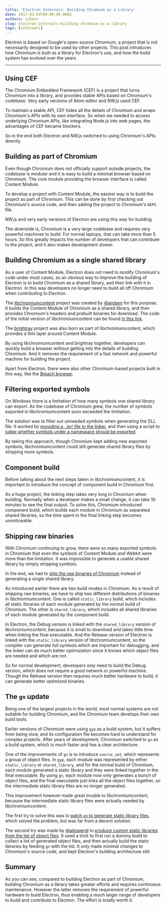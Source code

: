 ```yaml
---
title: 'Electron Internals: Building Chromium as a Library'
date: 2017-03-03T00:00:00.000Z
authors: zcbenz
slug: electron-internals-building-chromium-as-a-library
tags: [internals]
---
```


Electron is based on Google's open-source Chromium, a project that is not
necessarily designed to be used by other projects. This post introduces
how Chromium is built as a library for Electron's use, and how the build
system has evolved over the years.

---

## Using CEF

The Chromium Embedded Framework (CEF) is a project that turns Chromium into
a library, and provides stable APIs based on Chromium's codebase. Very
early versions of Atom editor and NW.js used CEF.

To maintain a stable API, CEF hides all the details of Chromium
and wraps Chromium's APIs with its own interface. So when we needed to
access underlying Chromium APIs, like integrating Node.js into web pages, the
advantages of CEF became blockers.

So in the end both Electron and NW.js switched to using Chromium's APIs
directly.

## Building as part of Chromium

Even though Chromium does not officially support outside projects, the codebase
is modular and it is easy to build a minimal browser based on Chromium. The core
module providing the browser interface is called Content Module.

To develop a project with Content Module, the easiest way is to build the
project as part of Chromium. This can be done by first checking out Chromium's
source code, and then adding the project to Chromium's `DEPS` file.

NW.js and very early versions of Electron are using this way for building.

The downside is, Chromium is a very large codebase and requires very powerful
machines to build. For normal laptops, that can take more than 5 hours.
So this greatly impacts the number of developers that can contribute to the
project, and it also makes development slower.

## Building Chromium as a single shared library

As a user of Content Module, Electron does not need to modify Chromium's code
under most cases, so an obvious way to improve the building of Electron is to
build Chromium as a shared library, and then link with it in Electron. In this
way developers no longer need to build all off Chromium when contributing to
Electron.

The [libchromiumcontent] project was created by
[@aroben](https://github.com/aroben) for this purpose. It builds the Content
Module of Chromium as a shared library, and then provides Chromium's headers
and prebuilt binaries for download. The code of the initial version of
libchromiumcontent can be found [in this link][libcc-classic].

The [brightray] project was also born as part of libchromiumcontent,
which provides a thin layer around Content Module.

By using libchromiumcontent and brightray together, developers can
quickly build a browser without getting into the details of building Chromium.
And it removes the requirement of a fast network and powerful machine for building
the project.

Apart from Electron, there were also other Chromium-based projects built in this
way, like the [Breach browser][breach].

## Filtering exported symbols

On Windows there is a limitation of how many symbols one shared library can
export. As the codebase of Chromium grew, the number of symbols exported in
libchromiumcontent soon exceeded the limitation.

The solution was to filter out unneeded symbols when generating the DLL file.
It worked by [providing a `.def` file to the linker][libcc-def], and then using
a script to [judge whether symbols under a namespace should be exported][libcc-filter].

By taking this approach, though Chromium kept adding new exported symbols,
libchromiumcontent could still generate shared library files by stripping more
symbols.

## Component build

Before talking about the next steps taken in libchromiumcontent, it is important
to introduce the concept of component build in Chromium first.

As a huge project, the linking step takes very long in Chromium when building.
Normally when a developer makes a small change, it can take 10 minutes to see the
final output. To solve this, Chromium introduced component build, which builds
each module in Chromium as separated shared libraries, so the time spent in the
final linking step becomes unnoticeable.

## Shipping raw binaries

With Chromium continuing to grow, there were so many exported symbols in
Chromium that even the symbols of Content Module and Webkit were more than the
limitation. It was impossible to generate a usable shared library by simply
stripping symbols.

In the end, we had to [ship the raw binaries of Chromium][libcc-gyp] instead of
generating a single shared library.

As introduced earlier there are two build modes in Chromium. As a result of
shipping raw binaries, we have to ship two different distributions of binaries
in libchromiumcontent. One is called `static_library` build, which includes
all static libraries of each module generated by the normal build of Chromium.
The other is `shared_library`, which includes all shared libraries of each
module generated by the component build.

In Electron, the Debug version is linked with the `shared_library` version of
libchromiumcontent, because it is small to download and takes little time
when linking the final executable. And the Release version of Electron is
linked with the `static_library` version of libchromiumcontent, so the compiler
can generate full symbols which are important for debugging, and the linker
can do much better optimization since it knows which object files are needed
and which are not.

So for normal development, developers only need to build the Debug version,
which does not require a good network or powerful machine. Though the Release
version then requires much better hardware to build, it can generate better
optimized binaries.

## The `gn` update

Being one of the largest projects in the world, most normal systems are not
suitable for building Chromium, and the Chromium team develops their own build
tools.

Earlier versions of Chromium were using `gyp` as a build system, but it suffers
from being slow, and its configuration file becomes hard to understand for complex
projects. After years of development, Chromium switched to `gn` as a
build system, which is much faster and has a clear architecture.

One of the improvements of `gn` is to introduce `source_set`, which represents
a group of object files. In `gyp`, each module was represented by either
`static_library` or `shared_library`, and for the normal build of Chromium,
each module generated a static library and they were linked together in the
final executable. By using `gn`, each module now only generates a bunch of
object files, and the final executable just links all the object files together,
so the intermediate static library files are no longer generated.

This improvement however made great trouble to libchromiumcontent, because
the intermediate static library files were actually needed by libchromiumcontent.

The first try to solve this was to [patch `gn` to generate static library files][libcc-gn-hack],
which solved the problem, but was far from a decent solution.

The second try was made by [@alespergl](https://github.com/alespergl) to
[produce custom static libraries from the list of object files][libcc-gn].
It used a trick to first run a dummy build to collect a list of generated
object files, and then actually build the static libraries by feeding
`gn` with the list. It only made minimal changes to Chromium's source
code, and kept Electron's building architecture still.

## Summary

As you can see, compared to building Electron as part of Chromium, building
Chromium as a library takes greater efforts and requires continuous
maintenance. However the latter removes the requirement of powerful hardware
to build Electron, thus enabling a much larger range of developers to build and
contribute to Electron. The effort is totally worth it.

[libchromiumcontent]: https://github.com/electron/libchromiumcontent
[brightray]: https://github.com/electron/brightray
[breach]: https://www.quora.com/Is-Breach-Browser-still-in-development
[libcc-classic]: https://github.com/electron/libchromiumcontent/tree/873daa8c57efa053d48aa378ac296b0a1206822c
[libcc-def]: https://github.com/electron/libchromiumcontent/pull/11/commits/85ca0f60208eef2c5013a29bb4cf3d21feb5030b
[libcc-filter]: https://github.com/electron/libchromiumcontent/pull/47/commits/d2fed090e47392254f2981a56fe4208938e538cd
[libcc-gyp]: https://github.com/electron/libchromiumcontent/pull/98
[libcc-gn-hack]: https://github.com/electron/libchromiumcontent/pull/239
[libcc-gn]: https://github.com/electron/libchromiumcontent/pull/249
